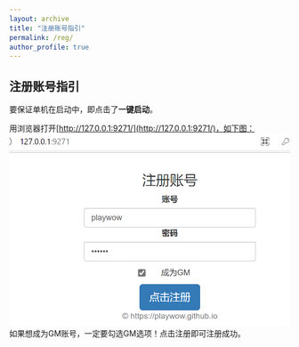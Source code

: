 ```yaml
---
layout: archive
title: "注册账号指引"
permalink: /reg/
author_profile: true
---
```


## 注册账号指引
要保证单机在启动中，即点击了**一键启动**。

用浏览器打开[http://127.0.0.1:9271/](http://127.0.0.1:9271/)，如下图：
![](../images/5.png)
如果想成为GM账号，一定要勾选GM选项！点击注册即可注册成功。
